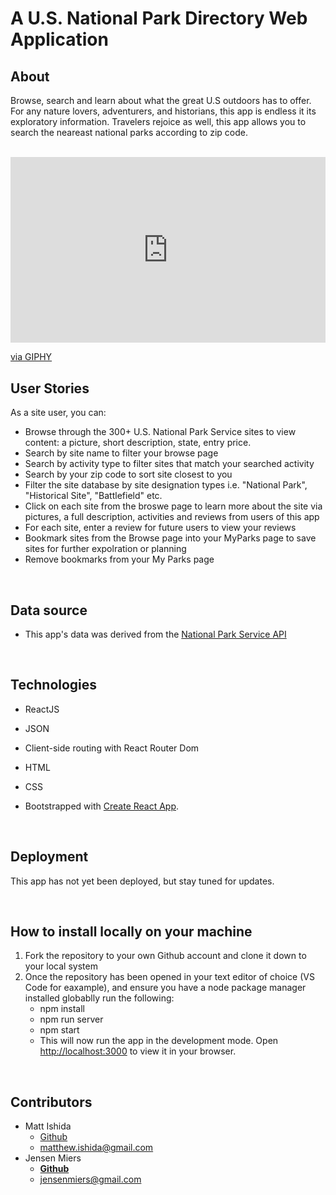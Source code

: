 # A U.S. National Park Directory Web Application 

## About
Browse, search and learn about what the great U.S outdoors has to offer. For any nature lovers, adventurers, and historians, this app is endless it its exploratory information. Travelers rejoice as well, this app allows you to search the neareast national parks according to zip code.   
<br>

<div style="width:100%;height:0;padding-bottom:59%;position:relative;"><iframe src="https://giphy.com/embed/85zj6kXkdaHr08Q983" width="100%" height="100%" style="position:absolute" frameBorder="0" class="giphy-embed" allowFullScreen></iframe></div><p><a href="https://giphy.com/gifs/85zj6kXkdaHr08Q983">via GIPHY</a></p>

## User Stories
As a site user, you can:
- Browse through the 300+ U.S. National Park Service sites to view content: a picture, short description, state, entry price.
- Search by site name to filter your browse page
- Search by activity type to filter sites that match your searched activity
- Search by your zip code to sort site closest to you
- Filter the site database by site designation types i.e. "National Park", "Historical Site", "Battlefield" etc.
- Click on each site from the broswe page to learn more about the site via pictures, a full description, activities and reviews from users of this app
- For each site, enter a review for future users to view your reviews
- Bookmark sites from the Browse page into your MyParks page to save sites for further expolration or planning
- Remove bookmarks from your My Parks page 

 <br>

 ## Data source
 - This app's data was derived from the [National Park Service API](https://www.nps.gov/subjects/developer/index.htm) 

<br>

## Technologies

- ReactJS

- JSON 

- Client-side routing with React Router Dom

- HTML

- CSS

- Bootstrapped with [Create React App](https://github.com/facebook/create-react-app).



<br>


## Deployment

This app has not yet been deployed, but stay tuned for updates.

<br>

## How to install locally on your machine
1. Fork the repository to your own Github account and clone it down to your local system
2. Once the repository has been opened in your text editor of choice (VS Code for eaxample), and ensure you have a node package manager installed globablly run the following:
    - npm install
    - npm run server
    - npm start
    - This will now run the app in the development mode. Open [http://localhost:3000](http://localhost:3000) to view it in your browser.

<br>

## Contributors

- Matt Ishida 
    - <a href="https://github.com/mattIshida/"> Github</a> 
    - matthew.ishida@gmail.com
- Jensen Miers 
    - <a href="https://github.com/jensenmiers"> <b>Github</b></a>
    - jensenmiers@gmail.com

